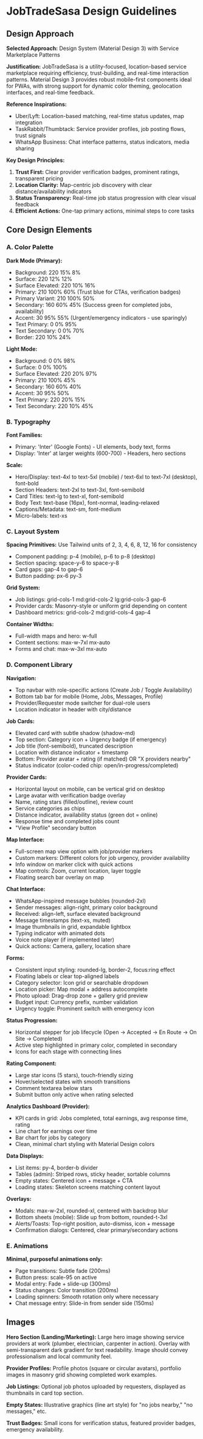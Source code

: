 # JobTradeSasa Design Guidelines

## Design Approach

**Selected Approach:** Design System (Material Design 3) with Service Marketplace Patterns

**Justification:** JobTradeSasa is a utility-focused, location-based service marketplace requiring efficiency, trust-building, and real-time interaction patterns. Material Design 3 provides robust mobile-first components ideal for PWAs, with strong support for dynamic color theming, geolocation interfaces, and real-time feedback.

**Reference Inspirations:**
- Uber/Lyft: Location-based matching, real-time status updates, map integration
- TaskRabbit/Thumbtack: Service provider profiles, job posting flows, trust signals
- WhatsApp Business: Chat interface patterns, status indicators, media sharing

**Key Design Principles:**
1. **Trust First:** Clear provider verification badges, prominent ratings, transparent pricing
2. **Location Clarity:** Map-centric job discovery with clear distance/availability indicators  
3. **Status Transparency:** Real-time job status progression with clear visual feedback
4. **Efficient Actions:** One-tap primary actions, minimal steps to core tasks

## Core Design Elements

### A. Color Palette

**Dark Mode (Primary):**
- Background: 220 15% 8%
- Surface: 220 12% 12%
- Surface Elevated: 220 10% 16%
- Primary: 210 100% 60% (Trust blue for CTAs, verification badges)
- Primary Variant: 210 100% 50%
- Secondary: 160 60% 45% (Success green for completed jobs, availability)
- Accent: 30 95% 55% (Urgent/emergency indicators - use sparingly)
- Text Primary: 0 0% 95%
- Text Secondary: 0 0% 70%
- Border: 220 10% 24%

**Light Mode:**
- Background: 0 0% 98%
- Surface: 0 0% 100%
- Surface Elevated: 220 20% 97%
- Primary: 210 100% 45%
- Secondary: 160 60% 40%
- Accent: 30 95% 50%
- Text Primary: 220 20% 15%
- Text Secondary: 220 10% 45%

### B. Typography

**Font Families:**
- Primary: 'Inter' (Google Fonts) - UI elements, body text, forms
- Display: 'Inter' at larger weights (600-700) - Headers, hero sections

**Scale:**
- Hero/Display: text-4xl to text-5xl (mobile) / text-6xl to text-7xl (desktop), font-bold
- Section Headers: text-2xl to text-3xl, font-semibold
- Card Titles: text-lg to text-xl, font-semibold
- Body Text: text-base (16px), font-normal, leading-relaxed
- Captions/Metadata: text-sm, font-medium
- Micro-labels: text-xs

### C. Layout System

**Spacing Primitives:** Use Tailwind units of 2, 3, 4, 6, 8, 12, 16 for consistency
- Component padding: p-4 (mobile), p-6 to p-8 (desktop)
- Section spacing: space-y-6 to space-y-8
- Card gaps: gap-4 to gap-6
- Button padding: px-6 py-3

**Grid System:**
- Job listings: grid-cols-1 md:grid-cols-2 lg:grid-cols-3 gap-6
- Provider cards: Masonry-style or uniform grid depending on content
- Dashboard metrics: grid-cols-2 md:grid-cols-4 gap-4

**Container Widths:**
- Full-width maps and hero: w-full
- Content sections: max-w-7xl mx-auto
- Forms and chat: max-w-3xl mx-auto

### D. Component Library

**Navigation:**
- Top navbar with role-specific actions (Create Job / Toggle Availability)
- Bottom tab bar for mobile (Home, Jobs, Messages, Profile)
- Provider/Requester mode switcher for dual-role users
- Location indicator in header with city/distance

**Job Cards:**
- Elevated card with subtle shadow (shadow-md)
- Top section: Category icon + Urgency badge (if emergency)
- Job title (font-semibold), truncated description
- Location with distance indicator + timestamp
- Bottom: Provider avatar + rating (if matched) OR "X providers nearby"
- Status indicator (color-coded chip: open/in-progress/completed)

**Provider Cards:**
- Horizontal layout on mobile, can be vertical grid on desktop
- Large avatar with verification badge overlay
- Name, rating stars (filled/outline), review count
- Service categories as chips
- Distance indicator, availability status (green dot = online)
- Response time and completed jobs count
- "View Profile" secondary button

**Map Interface:**
- Full-screen map view option with job/provider markers
- Custom markers: Different colors for job urgency, provider availability
- Info window on marker click with quick actions
- Map controls: Zoom, current location, layer toggle
- Floating search bar overlay on map

**Chat Interface:**
- WhatsApp-inspired message bubbles (rounded-2xl)
- Sender messages: align-right, primary color background
- Received: align-left, surface elevated background
- Message timestamps (text-xs, muted)
- Image thumbnails in grid, expandable lightbox
- Typing indicator with animated dots
- Voice note player (if implemented later)
- Quick actions: Camera, gallery, location share

**Forms:**
- Consistent input styling: rounded-lg, border-2, focus:ring effect
- Floating labels or clear top-aligned labels
- Category selector: Icon grid or searchable dropdown
- Location picker: Map modal + address autocomplete
- Photo upload: Drag-drop zone + gallery grid preview
- Budget input: Currency prefix, number validation
- Urgency toggle: Prominent switch with emergency icon

**Status Progression:**
- Horizontal stepper for job lifecycle (Open → Accepted → En Route → On Site → Completed)
- Active step highlighted in primary color, completed in secondary
- Icons for each stage with connecting lines

**Rating Component:**
- Large star icons (5 stars), touch-friendly sizing
- Hover/selected states with smooth transitions
- Comment textarea below stars
- Submit button only active when rating selected

**Analytics Dashboard (Provider):**
- KPI cards in grid: Jobs completed, total earnings, avg response time, rating
- Line chart for earnings over time
- Bar chart for jobs by category
- Clean, minimal chart styling with Material Design colors

**Data Displays:**
- List items: py-4, border-b divider
- Tables (admin): Striped rows, sticky header, sortable columns
- Empty states: Centered icon + message + CTA
- Loading states: Skeleton screens matching content layout

**Overlays:**
- Modals: max-w-2xl, rounded-xl, centered with backdrop blur
- Bottom sheets (mobile): Slide up from bottom, rounded-t-3xl
- Alerts/Toasts: Top-right position, auto-dismiss, icon + message
- Confirmation dialogs: Centered, clear primary/secondary actions

### E. Animations

**Minimal, purposeful animations only:**
- Page transitions: Subtle fade (200ms)
- Button press: scale-95 on active
- Modal entry: Fade + slide-up (300ms)
- Status changes: Color transition (200ms)
- Loading spinners: Smooth rotation only where necessary
- Chat message entry: Slide-in from sender side (150ms)

## Images

**Hero Section (Landing/Marketing):**
Large hero image showing service providers at work (plumber, electrician, carpenter in action). Overlay with semi-transparent dark gradient for text readability. Image should convey professionalism and local community feel.

**Provider Profiles:**
Profile photos (square or circular avatars), portfolio images in masonry grid showing completed work examples.

**Job Listings:**
Optional job photos uploaded by requesters, displayed as thumbnails in card top section.

**Empty States:**
Illustrative graphics (line art style) for "no jobs nearby," "no messages," etc.

**Trust Badges:**
Small icons for verification status, featured provider badges, emergency availability.